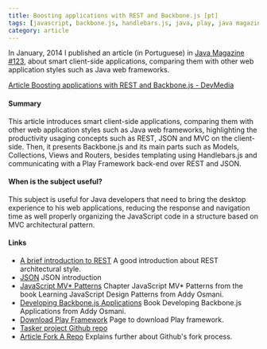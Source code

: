 ```yaml
---
title: Boosting applications with REST and Backbone.js [pt]
tags: [javascript, backbone.js, handlebars.js, java, play, java magazine]
category: article
---
```


In January, 2014 I published an article (in Portuguese) in [Java Magazine #123](http://www.devmedia.com.br/revista-java-magazine-123/29893), about smart client-side applications, comparing them with other web application styles such as Java web frameworks.

[Article Boosting applications with REST and Backbone.js - DevMedia](http://www.devmedia.com.br/turbinando-aplicacoes-com-rest-e-backbone-js/29692)

#### Summary
This article introduces smart client-side applications, comparing them with other web application styles such as Java web frameworks, highlighting the productivity usaging concepts such as REST, JSON and MVC on the client-side. Then, it presents Backbone.js and its main parts such as Models, Collections, Views and Routers, besides templating using Handlebars.js and communicating with a Play Framework back-end over REST and JSON.

#### When is the subject useful?
This subject is useful for Java developers that need to bring the desktop experience to his web applications, reducing the response and navigation time as well properly organizing the JavaScript code in a structure based on MVC architectural pattern.

#### Links
 * [A brief introduction to REST](http://www.infoq.com/articles/rest-introduction) A good introduction about REST architectural style.
 * [JSON](http://www.json.org/json-pt.html) JSON introduction
 * [JavaScript MV* Patterns](http://addyosmani.com/resources/essentialjsdesignpatterns/book/#detailmvcmvp) Chapter JavaScript MV* Patterns from the book Learning JavaScript Design Patterns from Addy Osmani.
 * [Developing Backbone.js Applications](http://addyosmani.github.io/backbone-fundamentals/) Book Developing Backbone.js Applications from Addy Osmani.
 * [Download Play Framework](http://www.playframework.com/download) Page to download Play framework.
 * [Tasker project Github repo](http://github.com/tiagorg/tasker)
 * [Article Fork A Repo](http://help.github.com/articles/fork-a-repo) Explains further about Github's fork process.
